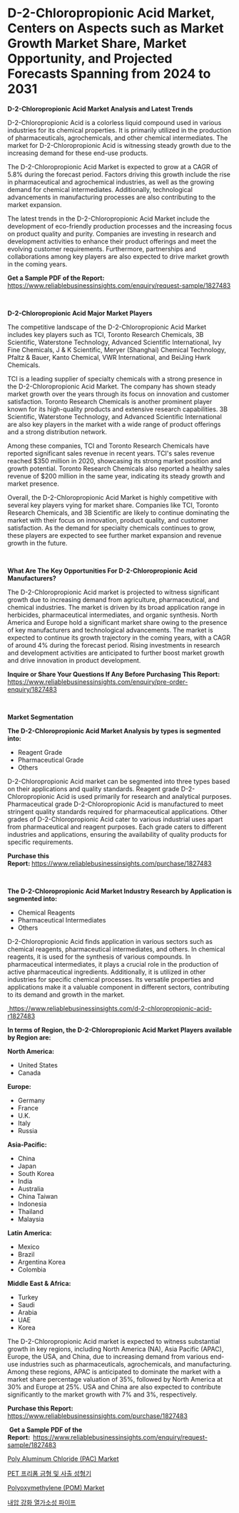 <p><h1>D-2-Chloropropionic Acid Market, Centers on Aspects such as Market Growth Market Share, Market Opportunity, and Projected Forecasts Spanning from 2024 to 2031</h1></p><p><strong>D-2-Chloropropionic Acid Market Analysis and Latest Trends</strong></p>
<p><p>D-2-Chloropropionic Acid is a colorless liquid compound used in various industries for its chemical properties. It is primarily utilized in the production of pharmaceuticals, agrochemicals, and other chemical intermediates. The market for D-2-Chloropropionic Acid is witnessing steady growth due to the increasing demand for these end-use products.</p><p>The D-2-Chloropropionic Acid Market is expected to grow at a CAGR of 5.8% during the forecast period. Factors driving this growth include the rise in pharmaceutical and agrochemical industries, as well as the growing demand for chemical intermediates. Additionally, technological advancements in manufacturing processes are also contributing to the market expansion.</p><p>The latest trends in the D-2-Chloropropionic Acid Market include the development of eco-friendly production processes and the increasing focus on product quality and purity. Companies are investing in research and development activities to enhance their product offerings and meet the evolving customer requirements. Furthermore, partnerships and collaborations among key players are also expected to drive market growth in the coming years.</p></p>
<p><strong>Get a Sample PDF of the Report:&nbsp;</strong> <a href="https://www.reliablebusinessinsights.com/enquiry/request-sample/1827483">https://www.reliablebusinessinsights.com/enquiry/request-sample/1827483</a></p>
<p>&nbsp;</p>
<p><strong>D-2-Chloropropionic Acid Major Market Players</strong></p>
<p><p>The competitive landscape of the D-2-Chloropropionic Acid Market includes key players such as TCI, Toronto Research Chemicals, 3B Scientific, Waterstone Technology, Advanced Scientific International, Ivy Fine Chemicals, J & K Scientific, Meryer (Shanghai) Chemical Technology, Pfaltz & Bauer, Kanto Chemical, VWR International, and BeiJing Hwrk Chemicals. </p><p>TCI is a leading supplier of specialty chemicals with a strong presence in the D-2-Chloropropionic Acid Market. The company has shown steady market growth over the years through its focus on innovation and customer satisfaction. Toronto Research Chemicals is another prominent player known for its high-quality products and extensive research capabilities. 3B Scientific, Waterstone Technology, and Advanced Scientific International are also key players in the market with a wide range of product offerings and a strong distribution network.</p><p>Among these companies, TCI and Toronto Research Chemicals have reported significant sales revenue in recent years. TCI's sales revenue reached $350 million in 2020, showcasing its strong market position and growth potential. Toronto Research Chemicals also reported a healthy sales revenue of $200 million in the same year, indicating its steady growth and market presence.</p><p>Overall, the D-2-Chloropropionic Acid Market is highly competitive with several key players vying for market share. Companies like TCI, Toronto Research Chemicals, and 3B Scientific are likely to continue dominating the market with their focus on innovation, product quality, and customer satisfaction. As the demand for specialty chemicals continues to grow, these players are expected to see further market expansion and revenue growth in the future.</p></p>
<p>&nbsp;</p>
<p><strong>What Are The Key Opportunities For D-2-Chloropropionic Acid Manufacturers?</strong></p>
<p><p>The D-2-Chloropropionic Acid market is projected to witness significant growth due to increasing demand from agriculture, pharmaceutical, and chemical industries. The market is driven by its broad application range in herbicides, pharmaceutical intermediates, and organic synthesis. North America and Europe hold a significant market share owing to the presence of key manufacturers and technological advancements. The market is expected to continue its growth trajectory in the coming years, with a CAGR of around 4% during the forecast period. Rising investments in research and development activities are anticipated to further boost market growth and drive innovation in product development.</p></p>
<p><strong>Inquire or Share Your Questions If Any Before Purchasing This Report:</strong> <a href="https://www.reliablebusinessinsights.com/enquiry/pre-order-enquiry/1827483">https://www.reliablebusinessinsights.com/enquiry/pre-order-enquiry/1827483</a></p>
<p>&nbsp;</p>
<p><strong>Market Segmentation</strong></p>
<p><strong>The D-2-Chloropropionic Acid Market Analysis by types is segmented into:</strong></p>
<p><ul><li>Reagent Grade</li><li>Pharmaceutical Grade</li><li>Others</li></ul></p>
<p><p>D-2-Chloropropionic Acid market can be segmented into three types based on their applications and quality standards. Reagent grade D-2-Chloropropionic Acid is used primarily for research and analytical purposes. Pharmaceutical grade D-2-Chloropropionic Acid is manufactured to meet stringent quality standards required for pharmaceutical applications. Other grades of D-2-Chloropropionic Acid cater to various industrial uses apart from pharmaceutical and reagent purposes. Each grade caters to different industries and applications, ensuring the availability of quality products for specific requirements.</p></p>
<p><strong>Purchase this Report:&nbsp;</strong><a href="https://www.reliablebusinessinsights.com/purchase/1827483">https://www.reliablebusinessinsights.com/purchase/1827483</a></p>
<p>&nbsp;</p>
<p><strong>The D-2-Chloropropionic Acid Market Industry Research by Application is segmented into:</strong></p>
<p><ul><li>Chemical Reagents</li><li>Pharmaceutical Intermediates</li><li>Others</li></ul></p>
<p><p>D-2-Chloropropionic Acid finds application in various sectors such as chemical reagents, pharmaceutical intermediates, and others. In chemical reagents, it is used for the synthesis of various compounds. In pharmaceutical intermediates, it plays a crucial role in the production of active pharmaceutical ingredients. Additionally, it is utilized in other industries for specific chemical processes. Its versatile properties and applications make it a valuable component in different sectors, contributing to its demand and growth in the market.</p></p>
<p><a href="https://www.reliablebusinessinsights.com/d-2-chloropropionic-acid-r1827483">&nbsp;https://www.reliablebusinessinsights.com/d-2-chloropropionic-acid-r1827483</a></p>
<p><strong>In terms of Region, the D-2-Chloropropionic Acid Market Players available by Region are:</strong></p>
<p>
    <p> <strong> North America: </strong>
        <ul>
            <li>United States</li>
            <li>Canada</li>
        </ul>
        </p> 
    <p> <strong> Europe: </strong>
        <ul>
            <li>Germany</li>
            <li>France</li>
            <li>U.K.</li>
            <li>Italy</li>
            <li>Russia</li>
        </ul>
        </p> 
    <p> <strong> Asia-Pacific: </strong>
        <ul>
            <li>China</li>
            <li>Japan</li>
            <li>South Korea</li>
            <li>India</li>
            <li>Australia</li>
            <li>China Taiwan</li>
            <li>Indonesia</li>
            <li>Thailand</li>
            <li>Malaysia</li>
        </ul>
        </p> 
    <p> <strong> Latin America: </strong>
        <ul>
            <li>Mexico</li>
            <li>Brazil</li>
            <li>Argentina Korea</li>
            <li>Colombia</li>
        </ul>
        </p> 
    <p> <strong> Middle East & Africa: </strong>
        <ul>
            <li>Turkey</li>
            <li>Saudi</li>
            <li>Arabia</li>
            <li>UAE</li>
            <li>Korea</li>
        </ul>
    </p>
    </p>
<p><p>The D-2-Chloropropionic Acid market is expected to witness substantial growth in key regions, including North America (NA), Asia Pacific (APAC), Europe, the USA, and China, due to increasing demand from various end-use industries such as pharmaceuticals, agrochemicals, and manufacturing. Among these regions, APAC is anticipated to dominate the market with a market share percentage valuation of 35%, followed by North America at 30% and Europe at 25%. USA and China are also expected to contribute significantly to the market growth with 7% and 3%, respectively.</p></p>
<p><strong>Purchase this Report: </strong><a href="https://www.reliablebusinessinsights.com/purchase/1827483">https://www.reliablebusinessinsights.com/purchase/1827483</a></p>
<p>&nbsp;<strong>Get a Sample PDF of the Report:&nbsp;&nbsp;</strong><a href="https://www.reliablebusinessinsights.com/enquiry/request-sample/1827483">https://www.reliablebusinessinsights.com/enquiry/request-sample/1827483</a></p>
<p><strong></strong></p>
<p><p><a href="https://github.com/FassouRP/Market-Research-Report-List-5/blob/main/poly-aluminum-chloride-pac-market.md">Poly Aluminum Chloride (PAC) Market</a></p><p><a href="https://github.com/camron674/Market-Research-Report-List-1/blob/main/1141481143717.md">PET 프리폼 금형 및 사출 성형기</a></p><p><a href="https://github.com/kaiserrayhan25/Market-Research-Report-List-1/blob/main/polyoxymethylene-pom-market.md">Polyoxymethylene (POM) Market</a></p><p><a href="https://github.com/ROBERTS65DAVID/Market-Research-Report-List-1/blob/main/8505881143718.md">내압 강화 열가소성 파이프</a></p></p>